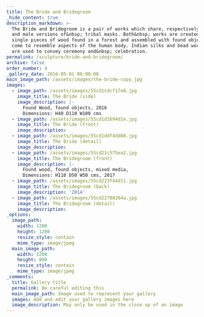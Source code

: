 ```yaml
---
title: The Bride and Bridegroom
_hide_content: true
description_markdown: >-
  The Bride and Bridegroom is a pair of works which share, respectively female
  and male versions of&nbsp; tribal masks. Both&nbsp; works are created from
  single pieces of wood found in a forest and assembled with found objects which
  come to resemble aspects of the human body. Indian silks and bead work&nbsp;
  are used to convey ceremony and&nbsp; celebration.
permalink: /sculpture/bride-and-bridegroom/
archive: false
order_number: 4
_gallery_date: 2016-05-01 00:00:00
main_image_path: /assets/images/the-bride-copy.jpg
images:
  - image_path: /assets/images/55cd1cdcf17e6.jpg
    image_title: The Bride (side)
    image_description: |-
      Found Wood, found objects, 2016
      Dimensions: H40 D110 W100 cms
  - image_path: /assets/images/55cd1d1694d1e.jpg
    image_title: The Bride (front)
    image_description:
  - image_path: /assets/images/55cd1ddf4dd08.jpg
    image_title: The Bride (detail)
    image_description:
  - image_path: /assets/images/55cd21c575ea2.jpg
    image_title: The Bridegroom (front)
    image_description: |-
      Found wood, found objects, mixed media, 
      Dimensions: H110 D50 W50 cms, 2017
  - image_path: /assets/images/55cd223f44d11.jpg
    image_title: The Bridegroom (back)
    image_description: '2014'
  - image_path: /assets/images/55cd22788264a.jpg
    image_title: The Bridegroom (detail)
    image_description:
_options:
  image_path:
    width: 1200
    height: 1200
    resize_style: contain
    mime_type: image/jpeg
  main_image_path:
    width: 1200
    height: 800
    resize_style: contain
    mime_type: image/jpeg
_comments:
  title: Gallery title
  permalink: Be careful editing this
  main_image_path: Image used to represent your gallery
  images: Add and edit your gallery images here
  image_description: May only be used in the close up of an image
---
```


